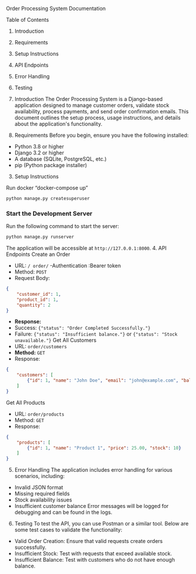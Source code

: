 Order Processing System Documentation


Table of Contents
1. Introduction
2. Requirements
3. Setup Instructions
4. API Endpoints
5. Error Handling
6. Testing






1. Introduction
The Order Processing System is a Django-based application designed to manage customer orders, validate stock availability, process payments, and send order confirmation emails. This document outlines the setup process, usage instructions, and details about the application's functionality.
2. Requirements
Before you begin, ensure you have the following installed:
- Python 3.8 or higher
- Django 3.2 or higher
- A database (SQLite, PostgreSQL, etc.)
- pip (Python package installer)
3. Setup Instructions

Run docker
“docker-compose up”
```bash
python manage.py createsuperuser
```
### Start the Development Server

Run the following command to start the server:

```bash
python manage.py runserver
```
The application will be accessible at `http://127.0.0.1:8000`.
4. API Endpoints
Create an Order
- URL: `/ order/`
-Authentication :Bearer token
- Method: `POST`
- Request Body:
```json
{
    "customer_id": 1,
    "product_id": 1,
    "quantity": 2
}
```
- **Response:**
- Success: `{"status": "Order Completed Successfully."}`
- Failure: `{"status": "Insufficient balance."}` or `{"status": "Stock unavailable."}`
Get All Customers
- URL: `order/customers`
- **Method:** `GET`
- Response:
```json
{
    "customers": [
        {"id": 1, "name": "John Doe", "email": "john@example.com", "balance": 100}
    ]
}
```
Get All Products
- URL: `order/products`
- Method: `GET`
- Response:
```json
{
    "products": [
        {"id": 1, "name": "Product 1", "price": 25.00, "stock": 10}
    ]
}
```
5. Error Handling
The application includes error handling for various scenarios, including:
- Invalid JSON format
- Missing required fields
- Stock availability issues
- Insufficient customer balance
Error messages will be logged for debugging and can be found in the logs.
6. Testing
To test the API, you can use Postman or a similar tool. Below are some test cases to validate the functionality:
- Valid Order Creation: Ensure that valid requests create orders successfully.
- Insufficient Stock: Test with requests that exceed available stock.
- Insufficient Balance: Test with customers who do not have enough balance.


